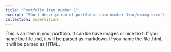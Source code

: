 ```yaml
---
title: "Portfolio item number 1"
excerpt: "Short description of portfolio item number 1<br/><img src='/images/500x300.png'>"
collection: supervision
---
```


This is an item in your portfolio. It can be have images or nice text. If you name the file .md, it will be parsed as markdown. If you name the file .html, it will be parsed as HTML.
